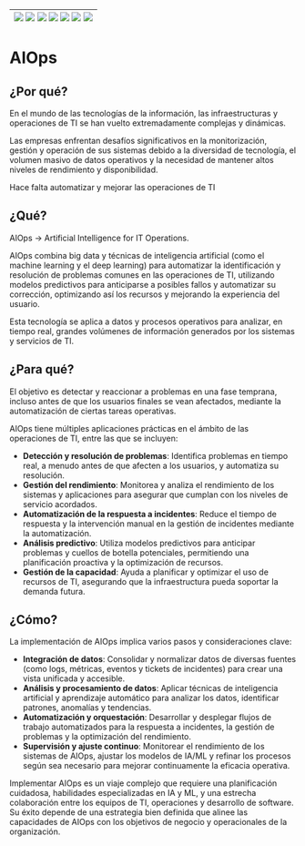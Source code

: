 <div align=right>

|[![](https://img.shields.io/badge/-Inicio-FFF?style=flat&logo=Emlakjet&logoColor=black)](/README.md) [![](https://img.shields.io/badge/-Introducción-FFF?style=flat)](/documentos/intro.md) [![](https://img.shields.io/badge/-Panorámica-FFF?style=flat)](/documentos/panorámica.md) [![](https://img.shields.io/badge/-Prompts-FFF?style=flat)](/documentos/prompts/README.md) [![](https://img.shields.io/badge/-Ingeniería_de_prompts-FFF?style=flat)](/documentos/ingenieriaDePrompts/README.md) [![](https://img.shields.io/badge/-Patrones-FFF?style=flat)](/documentos/ingenieriaDePrompts/patrones/README.md) [![](https://img.shields.io/badge/-Casos_de_uso-FFF?style=flat)](/documentos/casosDeUso/README.md)|
|-|

</div>

# AIOps

## ¿Por qué?

En el mundo de las tecnologías de la información, las infraestructuras y operaciones de TI se han vuelto extremadamente complejas y dinámicas. 

Las empresas enfrentan desafíos significativos en la monitorización, gestión y operación de sus sistemas debido a la diversidad de tecnología, el volumen masivo de datos operativos y la necesidad de mantener altos niveles de rendimiento y disponibilidad.

Hace falta automatizar y mejorar las operaciones de TI

## ¿Qué?

AIOps -> Artificial Intelligence for IT Operations.

AIOps combina big data y técnicas de inteligencia artificial (como el machine learning y el deep learning) para automatizar la identificación y resolución de problemas comunes en las operaciones de TI, utilizando modelos predictivos para anticiparse a posibles fallos y automatizar su corrección, optimizando así los recursos y mejorando la experiencia del usuario.

Esta tecnología se aplica a datos y procesos operativos para analizar, en tiempo real, grandes volúmenes de información generados por los sistemas y servicios de TI.

## ¿Para qué?

El objetivo es detectar y reaccionar a problemas en una fase temprana, incluso antes de que los usuarios finales se vean afectados, mediante la automatización de ciertas tareas operativas.

AIOps tiene múltiples aplicaciones prácticas en el ámbito de las operaciones de TI, entre las que se incluyen:

- **Detección y resolución de problemas**: Identifica problemas en tiempo real, a menudo antes de que afecten a los usuarios, y automatiza su resolución.
- **Gestión del rendimiento**: Monitorea y analiza el rendimiento de los sistemas y aplicaciones para asegurar que cumplan con los niveles de servicio acordados.
- **Automatización de la respuesta a incidentes**: Reduce el tiempo de respuesta y la intervención manual en la gestión de incidentes mediante la automatización.
- **Análisis predictivo**: Utiliza modelos predictivos para anticipar problemas y cuellos de botella potenciales, permitiendo una planificación proactiva y la optimización de recursos.
- **Gestión de la capacidad**: Ayuda a planificar y optimizar el uso de recursos de TI, asegurando que la infraestructura pueda soportar la demanda futura.

## ¿Cómo?

La implementación de AIOps implica varios pasos y consideraciones clave:

- **Integración de datos**: Consolidar y normalizar datos de diversas fuentes (como logs, métricas, eventos y tickets de incidentes) para crear una vista unificada y accesible.
- **Análisis y procesamiento de datos**: Aplicar técnicas de inteligencia artificial y aprendizaje automático para analizar los datos, identificar patrones, anomalías y tendencias.
- **Automatización y orquestación**: Desarrollar y desplegar flujos de trabajo automatizados para la respuesta a incidentes, la gestión de problemas y la optimización del rendimiento.
- **Supervisión y ajuste continuo**: Monitorear el rendimiento de los sistemas de AIOps, ajustar los modelos de IA/ML y refinar los procesos según sea necesario para mejorar continuamente la eficacia operativa.

Implementar AIOps es un viaje complejo que requiere una planificación cuidadosa, habilidades especializadas en IA y ML, y una estrecha colaboración entre los equipos de TI, operaciones y desarrollo de software. Su éxito depende de una estrategia bien definida que alinee las capacidades de AIOps con los objetivos de negocio y operacionales de la organización.
